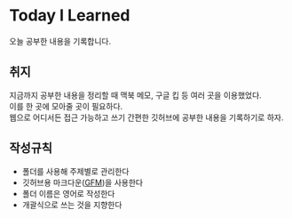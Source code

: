 # Today I Learned
오늘 공부한 내용을 기록합니다.

## 취지
지금까지 공부한 내용을 정리할 때 맥북 메모, 구글 킵 등 여러 곳을 이용했었다.  
이를 한 곳에 모아줄 곳이 필요하다.  
웹으로 어디서든 접근 가능하고 쓰기 간편한 깃허브에 공부한 내용을 기록하기로 하자.

## 작성규칙
- 폴더를 사용해 주제별로 관리한다
- 깃허브용 마크다운([GFM](https://guides.github.com/features/mastering-markdown/#GitHub-flavored-markdown))을 사용한다
- 폴더 이름은 영어로 작성한다
- 개괄식으로 쓰는 것을 지향한다
